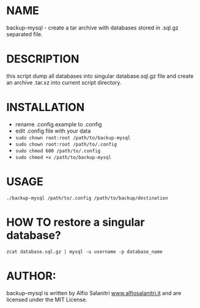 # NAME
backup-mysql - create a tar archive with databases stored in .sql.gz separated file.

# DESCRIPTION
this script dump all databases into singular database.sql.gz file and create an archive .tar.xz into current script directory.

# INSTALLATION
- rename .config.example to .config
- edit .config file with your data
- `sudo chown root:root /path/to/backup-mysql`
- `sudo chown root:root /path/to/.config`
- `sudo chmod 600 /path/to/.config`
- `sudo chmod +x /path/to/backup-mysql`

# USAGE
`./backup-mysql /path/to/.config /path/to/backup/destination`

# HOW TO restore a singular database?
`zcat database.sql.gz | mysql -u username -p database_name`
       
# AUTHOR: 
backup-mysql is written by Alfio Salanitri www.alfiosalanitri.it and are licensed under the MIT License.
